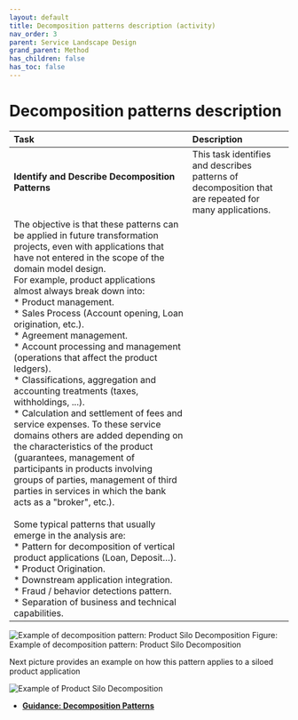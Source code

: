 ```yaml
---
layout: default
title: Decomposition patterns description (activity)
nav_order: 3
parent: Service Landscape Design
grand_parent: Method
has_children: false
has_toc: false
---
```


# Decomposition patterns description

| Task | Description |
|:--------------|:-------------------|
| **Identify and Describe Decomposition Patterns** | This task identifies and describes patterns of decomposition that are repeated for many applications.
The objective is that these patterns can be applied in future transformation projects, even with applications that have not entered in the scope of the domain model design. <br /> For example, product applications almost always break down into: <br /> * Product management. <br /> * Sales Process (Account opening, Loan origination, etc.). <br /> * Agreement management. <br /> * Account processing and management (operations that affect the product ledgers). <br /> * Classifications, aggregation and accounting treatments (taxes, withholdings, ...). <br /> * Calculation and settlement of fees and service expenses. To these service domains others are added depending on the characteristics of the product (guarantees, management of participants in products involving groups of parties, management of third parties in services in which the bank acts as a "broker", etc.). <br /> <br /> Some typical patterns that usually emerge in the analysis are: <br /> * Pattern for decomposition of vertical product applications (Loan, Deposit…). <br /> * Product Origination. <br /> * Downstream application integration. <br /> * Fraud / behavior detections pattern. <br /> * Separation of business and technical capabilities.|


![Example of decomposition pattern: Product Silo Decomposition](/assets/images/product_decomposition_pattern.png)
Figure: Example of decomposition pattern: Product Silo Decomposition

Next picture provides an example on how this pattern applies to a siloed product application

![Example of Product Silo Decomposition](/assets/images/application_descomposition_example.png)

* **[Guidance: Decomposition Patterns](guidance/decomposition_patterns_reference.md)** 
